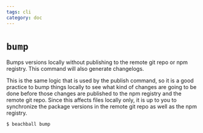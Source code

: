 ```yaml
---
tags: cli
category: doc
---
```


# `bump`

Bumps versions locally without publishing to the remote git repo or npm registry. This command will also generate changelogs.

This is the same logic that is used by the publish command, so it is a good practice to bump things locally to see what kind of changes are going to be done before those changes are published to the npm registry and the remote git repo. Since this affects files locally only, it is up to you to synchronize the package versions in the remote git repo as well as the npm registry.

```bash
$ beachball bump
```

